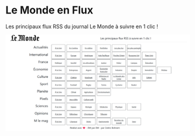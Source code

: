 # Le Monde en Flux
Les principaux flux RSS du journal Le Monde à suivre en 1 clic !

![Le Monde en Flux](le_monde_en_flux.png)
